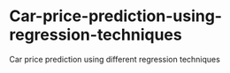 # Car-price-prediction-using-regression-techniques
Car price prediction using different regression techniques
